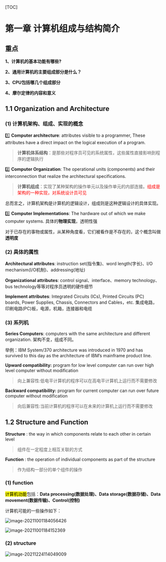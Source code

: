 [TOC]

# 第一章 计算机组成与结构简介

## 重点

**1、计算机的基本功能有哪些?**

**2、通用计算机的主要组成部分是什么？**

**3、CPU包括哪几个组成部分**

**4、摩尔定律的内容和意义**

## 1.1 Organization and Architecture

### (1) 计算机架构、组成、实现的概念

:one: **Computer architecture**: attributes visible to a programmer, These attributes have a direct impact on the logical execution of a program. 

> **计算机体系结构**：是那些对程序员可见的系统属性，这些属性直接影响到程序的逻辑执行

:two: **Computer Organization**: The operational units (components) and their interconnection that realize the architectural specifications. 

> **计算机组成**：实现了某种架构的操作单元以及操作单元的内部连接。<font color="red">组成是架构的一种实现，对系统设计员可见</font>

总而言之，计算机架构是计算机的逻辑设计，组成则是这种逻辑设计的具体实现。

:three: **Computer Implementations**: The hardware out of which we make computer systems. 具体的**物理实现**，透明性强

对于已存在的事物或属性，从某种角度看，它们被看作是不存在的，这个概念叫做**透明度**

### (2) 具体的属性

**Architectural attributes**: instruction set(指令集)、word length(字长)、I/O mechanism(I/O机制)、addressing(地址)

**Organizational attributes**: control signal、interface、memory technology、bus technology等等对程序员透明的硬件细节

**Implement attributes**: Integrated Circuits (ICs), Printed Circuits (PC) boards, Power Supplies, Chassis, Connectors and Cables，etc. 集成电路，印刷电路(PC)板，电源，机箱，连接器和电缆

### (3) 系列机

**Series Computers**: computers with the same architecture and different organization. 架构不变，组成不同。

举例：IBM System/370 architecture was introduced in 1970 and has survived to this day as the architecture of IBM’s mainframe product line.

**Upward compatibility:** program for low level computer can run over high level computer without modification

>  向上兼容性:低电平计算机的程序可以在高电平计算机上运行而不需要修改

**Backward compatibility:** program for current computer can run over future computer without modification 

> 向后兼容性:当前计算机的程序可以在未来的计算机上运行而不需要修改

## 1.2 Structure and Function

**Structure** : the way in which components relate to each other in certain level 

> 组件在一定程度上相互关联的方式

**Function** : the operation of individual components as part of the structure

>  作为结构一部分的单个组件的操作

### (1) function

<mark>计算机功能</mark>包括：**Data processing(数据处理)、Data storage(数据存储)、Data movement(数据传输)、Control(控制)**

计算机可能的一些操作如下：

![image-20211001184056426](https://note-image-1307786938.cos.ap-beijing.myqcloud.com/typora/qshell/image-20211001184056426.png)

![image-20211001184152369](https://note-image-1307786938.cos.ap-beijing.myqcloud.com/typora/qshell/image-20211001184152369.png)

### (2) structure

![image-20211224114049009](https://note-image-1307786938.cos.ap-beijing.myqcloud.com/typora/qshell/image-20211224114049009.png)

